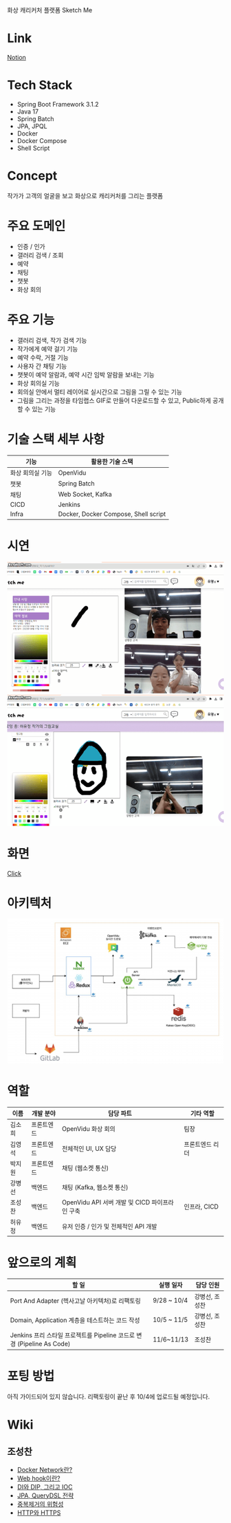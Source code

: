 화상 캐리커처 플랫폼 Sketch Me
# Link
[Notion](https://www.notion.so/0f2e0b26976d46ad97065bbc6050cd99?pvs=21)

# Tech Stack
- Spring Boot Framework 3.1.2
- Java 17
- Spring Batch 
- JPA, JPQL
- Docker 
- Docker Compose
- Shell Script

# Concept
작가가 고객의 얼굴을 보고 화상으로 캐리커처를 그리는 플랫폼

# 주요 도메인 
- 인증 / 인가
- 갤러리 검색 / 조회 
- 예약 
- 채팅 
- 챗봇
- 화상 회의

# 주요 기능 
- 갤러리 검색, 작가 검색 기능
- 작가에게 예약 걸기 기능
- 예약 수락, 거절 기능
- 사용자 간 채팅 기능
- 챗봇이 예약 알람과, 예약 시간 임박 알람을 보내는 기능 
- 화상 회의실 기능
- 회의실 안에서 멀티 레이어로 실시간으로 그림을 그릴 수 있는 기능
- 그림을 그리는 과정을 타임랩스 GIF로 만들어 다운로드할 수 있고, Public하게 공개할 수 있는 기능

# 기술 스택 세부 사항
| 기능             | 활용한 기술 스택       |
| ---------------- | ---------------------- |
| 화상 회의실 기능 | OpenVidu |
| 챗봇             | Spring Batch           |
| 채팅             | Web Socket, Kafka      |
| CICD             | Jenkins                |
| Infra            | Docker, Docker Compose, Shell script                       |

# 시연
![](attachments/스케치1.gif)
![](attachments/스케치2.gif)

# 화면
[Click](화면.md)

# 아키텍처
![](attachments/Pasted%20image%2020230921004011.png)

# 역할
| 이름   | 개발 분야  | 담당 파트                                      |      기타 역할           |
| ------ | ---------- | ---------------------------------------------- | --------------- |
| 김소희 | 프론트엔드 | OpenVidu 화상 회의                             | 팀장            |
| 김영석 | 프론트엔드 | 전체적인 UI, UX 담당                           | 프론트엔드 리더 |
| 박지원 | 프론트엔드 | 채팅 (웹소켓 통신)                             |                 |
| 강병선 | 백엔드     | 채팅 (Kafka, 웹소켓 통신)                      |                 |
| 조성찬 | 백엔드     | OpenVidu API 서버 개발 및 CICD 파이프라인 구축 |인프라, CICD                 |
| 허유정 | 백엔드     | 유저 인증 / 인가 및 전체적인 API 개발          |                 |

# 앞으로의 계획
| 할 일                                                                  | 실행 일자   | 담당 인원      |
| ---------------------------------------------------------------------- | ----------- | -------------- |
| Port And Adapter (헥사고날 아키텍처)로 리팩토링                        | 9/28 ~ 10/4 | 강병선, 조성찬 |
| Domain, Application 계층을 테스트하는 코드 작성                        | 10/5 ~ 11/5 | 강병선, 조성찬 |
| Jenkins 프리 스타일 프로젝트를 Pipeline 코드로 변경 (Pipeline As Code) | 11/6~11/13  | 조성찬               |



# 포팅 방법
아직 가이드되어 있지 않습니다. 리팩토링이 끝난 후 10/4에 업로드될 예정입니다.

# Wiki
## 조성찬
- [Docker Network란?](https://seongchancho.notion.site/Docker-network-67abcbd04cc94911b3256340dfb060e5?pvs=4)
- [Web hook이란?](https://seongchancho.notion.site/Webhook-9120444731534229baf3980c51906e79?pvs=4)
- [DI와 DIP, 그리고 IOC](https://seongchancho.notion.site/DI-IOC-DIP-6fdfee5909d0455cb48b61bba21351e4?pvs=4)
- [JPA, QueryDSL 전략](https://seongchancho.notion.site/JPA-QueryDSL-d5237afe4558469db1f74e6fe0fc834e?pvs=4)
- [중복제거의 위험성](https://seongchancho.notion.site/12cca9620d85451d9dfb11b63a8fd1e3?pvs=4)
- [HTTP와 HTTPS](https://seongchancho.notion.site/HTTP-HTTPS-89e459042c7443578aabe18e87e3cdfb?pvs=4)


